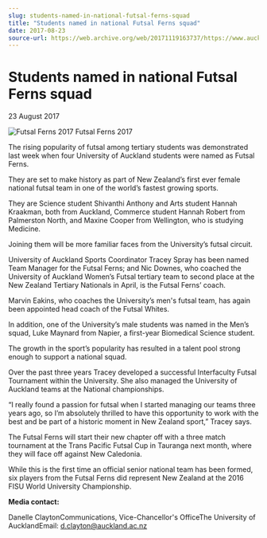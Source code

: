 ```yaml
---
slug: students-named-in-national-futsal-ferns-squad
title: "Students named in national Futsal Ferns squad"
date: 2017-08-23
source-url: https://web.archive.org/web/20171119163737/https://www.auckland.ac.nz/en/about/news-events-and-notices/news/news-2017/08/students-named-in-national-futsal-ferns-squad.html
---
```

Students named in national Futsal Ferns squad
=============================================

23 August 2017

![Futsal Ferns 2017](https://www.auckland.ac.nz/en/about/news-events-and-notices/news/news-2017/08/students-named-in-national-futsal-ferns-squad/_jcr_content/par/textimage/image.img.jpg/1503444156945.jpg "Futsal Ferns 2017") Futsal Ferns 2017

The rising popularity of futsal among tertiary students was demonstrated last week when four University of Auckland students were named as Futsal Ferns.

They are set to make history as part of New Zealand’s first ever female national futsal team in one of the world’s fastest growing sports.

They are Science student Shivanthi Anthony and Arts student Hannah Kraakman, both from Auckland, Commerce student Hannah Robert from Palmerston North, and Maxine Cooper from Wellington, who is studying Medicine.

Joining them will be more familiar faces from the University’s futsal circuit.

University of Auckland Sports Coordinator Tracey Spray has been named Team Manager for the Futsal Ferns; and Nic Downes, who coached the University of Auckland Women’s Futsal tertiary team to second place at the New Zealand Tertiary Nationals in April, is the Futsal Ferns’ coach.

Marvin Eakins, who coaches the University’s men's futsal team, has again been appointed head coach of the Futsal Whites.

In addition, one of the University’s male students was named in the Men’s squad, Luke Maynard from Napier, a first-year Biomedical Science student.

The growth in the sport’s popularity has resulted in a talent pool strong enough to support a national squad.

Over the past three years Tracey developed a successful Interfaculty Futsal Tournament within the University. She also managed the University of Auckland teams at the National championships.

“I really found a passion for futsal when I started managing our teams three years ago, so I’m absolutely thrilled to have this opportunity to work with the best and be part of a historic moment in New Zealand sport,” Tracey says.

The Futsal Ferns will start their new chapter off with a three match tournament at the Trans Pacific Futsal Cup in Tauranga next month, where they will face off against New Caledonia.

While this is the first time an official senior national team has been formed, six players from the Futsal Ferns did represent New Zealand at the 2016 FISU World University Championship.

**Media contact:**

Danelle ClaytonCommunications, Vice-Chancellor's OfficeThe University of AucklandEmail: [d.clayton@auckland.ac.nz](mailto:d.clayton@auckland.ac.nz)